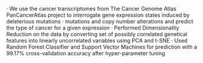 ·	We use the cancer transcriptomes from The Cancer Genome Atlas PanCancerAtlas project to interrogate gene expression states induced by deleterious mutations 
·	mutations and copy number alterations and predict the type of cancer for a given expression
·	Performed Dimensionality Reduction on the data by converting set of possibly correlated genetical features into linearly uncorrelated variables using PCA and t-SNE
·	Used Random Forest Classifier and Support Vector Machines for prediction with a 99.17% cross-validation accuracy after hyper-parameter tuning
